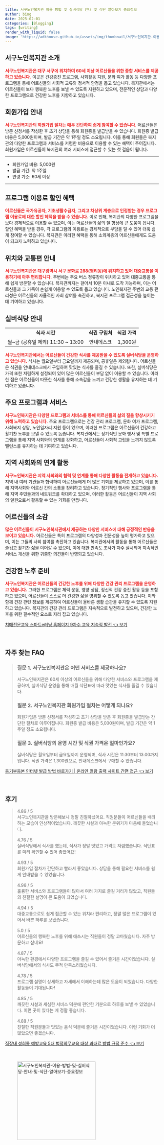 ```yaml
---
title: 서구노인복지관 이용 방법 및 실버식당 안내 및 식단 알아보기 중요정보
author: bing
date: 2025-02-01
categories: [Blogging]
tags: [writing]
render_with_liquid: false
image: 'https://adkhouse.github.io/assets/img/thumbnail/서구노인복지관-이용-방법-및-실버식당-안내-및-식단-알아보기-중요정보.webp'
---
```



<h2 id='서구노인복지관_소개'>서구노인복지관 소개</h2>

<p><b><span style="color: #ee2323;">서구노인복지관은 대구 서구에 위치하여 60세 이상 어르신들을 위한 종합 서비스를 제공하고 있습니다.</span></b> 이곳은 건강증진 프로그램, 사회활동 지원, 문화 여가 활동 등 다양한 프로그램을 통해 어르신들의 사회적 교류와 정서적 안정을 돕고 있습니다. 복지관에서는 어르신들이 보다 행복한 노후를 보낼 수 있도록 지원하고 있으며, 전문적인 상담과 다양한 프로그램으로 건강한 노후를 지향하고 있습니다.</p>

<h2 id='회원가입_안내'>회원가입 안내</h2>

<p><b><span style="color: #ee2323;">서구노인복지관의 회원가입 절차는 매우 간단하여 쉽게 참여할 수 있습니다.</span></b> 어르신들은 방문 신청서를 작성한 후 초기 상담을 통해 회원증을 발급받을 수 있습니다. 회원증 발급 비용은 5,000원이며, 발급 기간은 약 1주일 정도 소요됩니다. 이를 통해 회원들은 복지관의 다양한 프로그램과 서비스를 저렴한 비용으로 이용할 수 있는 혜택이 주어집니다. 회원가입은 어르신들이 복지관의 여러 서비스에 접근할 수 있는 첫 걸음이 됩니다.</p>

<hr />

<ul>
    <li>회원가입 비용: 5,000원</li>
    <li>발급 기간: 약 1주일</li>
    <li>연령 기준: 60세 이상</li>
</ul>

<hr />

<h2 id='프로그램_이용료_할인'>프로그램 이용료 할인 혜택</h2>

<p><b><span style="color: #ee2323;">어르신들은 국가유공자, 기초생활수급자, 그리고 차상위 계층으로 인정받는 경우 프로그램 이용료에 대한 할인 혜택을 받을 수 있습니다.</span></b> 이로 인해, 복지관의 다양한 프로그램을 보다 경제적으로 이용할 수 있으며, 이는 어르신들의 삶의 질 향상에 큰 도움이 됩니다. 할인 혜택을 받을 경우, 각 프로그램의 이용료는 경제적으로 부담을 덜 수 있어 더욱 쉽게 참여할 수 있습니다. 복지관은 이러한 혜택을 통해 소외계층의 어르신들에게도 도움이 되고자 노력하고 있습니다.</p>

<h2 id='위치와_교통편'>위치와 교통편 안내</h2>

<p><b><span style="color: #ee2323;">서구노인복지관은 대구광역시 서구 문화로 288(평리동)에 위치하고 있어 대중교통을 이용하기에 아주 편리합니다.</span></b> 주변에는 주요 버스 정류장이 위치하고 있어 대중교통을 통해 쉽게 방문할 수 있습니다. 복지관까지는 걸어서 10분 이내로 도착 가능하며, 이는 어르신들과 그 가족이 손쉽게 이용할 수 있도록 돕고 있습니다. 노인복지관 주변의 교통 편리성은 어르신들의 자율적인 사회 참여를 촉진하고, 복지관 프로그램 접근성을 높이는 데 기여하고 있습니다.</p>

<h2 id='실버식당_안내'>실버식당 안내</h2>

<table>
    <tr>
        <td style="text-align: center; height: 17px;"><b>식사 시간</b></td>
        <td style="text-align: center; height: 17px;"><b>식권 구입처</b></td>
        <td style="text-align: center; height: 17px;"><b>식권 가격</b></td>
    </tr>
    <tr>
        <td style="text-align: center; height: 17px;">월~금 (공휴일 제외) 11:30 ~ 13:00</td>
        <td style="text-align: center; height: 17px;">안내데스크</td>
        <td style="text-align: center; height: 17px;">1,300원</td>
    </tr>
</table>

<p><b><span style="color: #ee2323;">서구노인복지관에서는 어르신들이 건강한 식사를 제공받을 수 있도록 실버식당을 운영하고 있습니다.</span></b> 식사는 월요일부터 금요일까지 제공되며, 공휴일은 제외됩니다. 어르신들은 식권을 안내데스크에서 구입하여 맛있는 식사를 즐길 수 있습니다. 또한, 실버식당은 가격 또한 저렴하게 설정되어 있어 많은 어르신들이 부담 없이 이용할 수 있습니다. 이러한 점은 어르신들이 따뜻한 식사를 통해 소속감을 느끼고 건강한 생활을 유지하는 데 기여하고 있습니다.</p>

<h2 id='주요_프로그램과_서비스'>주요 프로그램과 서비스</h2>

<p><b><span style="color: #ee2323;">서구노인복지관은 다양한 프로그램과 서비스를 통해 어르신들의 삶의 질을 향상시키기 위해 노력하고 있습니다.</span></b> 주요 프로그램으로는 건강 관리 프로그램, 문화 여가 프로그램, 사회복지 상담, 노인일자리 지원 등이 있으며, 이러한 프로그램은 어르신들이 건강하고 활기찬 노후를 보낼 수 있도록 돕습니다. 복지관에서는 정기적인 문화 행사 및 특별 프로그램을 통해 지역 사회와의 연계를 강화하고, 어르신들이 사회적 고립을 느끼지 않도록 밸런스를 유지하는 데 기여하고 있습니다.</p>

<h2 id='지역_사회_와의_연계_활동'>지역 사회와의 연계 활동</h2>

<p><b><span style="color: #ee2323;">서구노인복지관은 지역 사회와의 협력 및 연계를 통해 다양한 활동을 전개하고 있습니다.</span></b> 지역 내 여러 기관들과 협력하여 어르신들에게 더 많은 기회를 제공하고 있으며, 이를 통해 지역사회와 어르신 간의 소통을 장려하고 있습니다. 정기적인 행사와 프로그램을 통해 지역 주민들과의 네트워크를 확대하고 있으며, 이러한 활동은 어르신들이 지역 사회의 일원으로서 활동할 수 있는 기회를 만듭니다.</p>

<h2 id='어르신들의_소감'>어르신들의 소감</h2>

<p><b><span style="color: #ee2323;">많은 어르신들이 서구노인복지관에서 제공하는 다양한 서비스에 대해 긍정적인 반응을 보이고 있습니다.</span></b> 어르신들은 특히 프로그램의 다양성과 전문성을 높이 평가하고 있으며, 이는 그들의 사회 참여를 촉진하고 있습니다. 복지관에서의 활동을 통해 어르신들은 즐겁고 활기찬 삶을 이어갈 수 있으며, 이에 대한 만족도 조사가 자주 실시되어 지속적인 서비스 개선을 위한 귀중한 의견들이 반영되고 있습니다.</p>

<h2 id='건강한_노후_준비'>건강한 노후 준비</h2>

<p><b><span style="color: #ee2323;">서구노인복지관은 어르신들의 건강한 노후를 위해 다양한 건강 관리 프로그램을 운영하고 있습니다.</span></b> 그러한 프로그램은 체력 운동, 영양 상담, 정신적 건강 증진 활동 등을 포함하고 있으며, 어르신들이 스스로 더 건강한 삶을 영위할 수 있도록 돕고 있습니다. 이와 함께 건강 관련 정보를 제공하여 어르신들이 올바른 생활 습관을 유지할 수 있도록 지원하고 있습니다. 복지관의 건강 관리 프로그램은 지속적으로 발전하고 있으며, 건강한 노후를 위한 필수적인 요소로 자리 잡고 있습니다.</p>


<p><a class="click-button" title="치매전문교육 스마트e러닝 홈페이지 9차수 교육 지속적 발전" href="https://adkhouse.github.io/posts/%EC%B9%98%EB%A7%A4%EC%A0%84%EB%AC%B8%EA%B5%90%EC%9C%A1-%EC%8A%A4%EB%A7%88%ED%8A%B8e%EB%9F%AC%EB%8B%9D-%ED%99%88%ED%8E%98%EC%9D%B4%EC%A7%80-9%EC%B0%A8%EC%88%98-%EA%B5%90%EC%9C%A1-%EC%A7%80%EC%86%8D%EC%A0%81-%EB%B0%9C%EC%A0%84/" rel="dofollow">치매전문교육 스마트e러닝 홈페이지 9차수 교육 지속적 발전 👈 보기</a></p><br>
<h2 id='자주_찾는_FAQ'>자주 찾는 FAQ</h2>
<div itemscope="" itemtype="https://schema.org/FAQPage"> 
<blockquote> 
<div itemscope="" itemprop="mainEntity" itemtype="https://schema.org/Question"> 
<h3 itemprop="name">질문 1. 서구노인복지관은 어떤 서비스를 제공하나요?</h3> 
<div itemscope="" itemprop="acceptedAnswer" itemtype="https://schema.org/Answer"> 
<span itemprop="text"> 
<p>서구노인복지관은 60세 이상의 어르신들을 위해 다양한 서비스와 프로그램을 제공하며, 실버식당 운영을 통해 매월 식단표에 따라 맛있는 식사를 즐길 수 있습니다.</p> 
</span> 
</div> 
</div> 

<div itemscope="" itemprop="mainEntity" itemtype="https://schema.org/Question"> 
<h3 itemprop="name">질문 2. 서구노인복지관 회원가입 절차는 어떻게 되나요?</h3> 
<div itemscope="" itemprop="acceptedAnswer" itemtype="https://schema.org/Answer"> 
<span itemprop="text"> 
<p>회원가입은 방문 신청서를 작성하고 초기 상담을 받은 후 회원증을 발급받는 간단한 절차로 이루어집니다. 회원증 발급 비용은 5,000원이며, 발급 기간은 약 1주일 정도 소요됩니다.</p> 
</span> 
</div> 
</div> 

<div itemscope="" itemprop="mainEntity" itemtype="https://schema.org/Question"> 
<h3 itemprop="name">질문 3. 실버식당의 운영 시간 및 식권 가격은 얼마인가요?</h3> 
<div itemscope="" itemprop="acceptedAnswer" itemtype="https://schema.org/Answer"> 
<span itemprop="text"> 
<p>실버식당은 월요일부터 금요일까지 운영되며, 식사 시간은 11:30부터 13:00까지입니다. 식권 가격은 1,300원으로, 안내데스크에서 구매할 수 있습니다.</p> 
</span> 
</div> 
</div> 
</blockquote> 
</div>
<p><a class="click-button" title="등기부등본 인터넷 발급 방법 바로가기 | 온라인 열람 출력 사이트 간편 접근" href="https://adkhouse.github.io/posts/%EB%93%B1%EA%B8%B0%EB%B6%80%EB%93%B1%EB%B3%B8-%EC%9D%B8%ED%84%B0%EB%84%B7-%EB%B0%9C%EA%B8%89-%EB%B0%A9%EB%B2%95-%EB%B0%94%EB%A1%9C%EA%B0%80%EA%B8%B0-%EC%98%A8%EB%9D%BC%EC%9D%B8-%EC%97%B4%EB%9E%8C-%EC%B6%9C%EB%A0%A5-%EC%82%AC%EC%9D%B4%ED%8A%B8-%EA%B0%84%ED%8E%B8-%EC%A0%91%EA%B7%BC/" rel="dofollow">등기부등본 인터넷 발급 방법 바로가기 | 온라인 열람 출력 사이트 간편 접근 👈 보기</a></p><br>
<h2 id='후기'>후기</h2>
<div itemscope itemtype="https://schema.org/Product">
  <blockquote>
  <div itemprop="review" itemscope itemtype="https://schema.org/Review">
      <div itemprop="reviewRating" itemscope itemtype="https://schema.org/Rating"> <span itemprop="ratingValue">4.86</span> / <span itemprop="bestRating">5</span> </div>
      <span itemprop="reviewBody">서구노인복지관을 방문해보니 정말 친절하셨어요. 직원분들이 어르신들을 배려하는 모습이 인상적이었습니다. 깨끗한 시설과 아늑한 분위기가 마음에 들었습니다.</span>
  </div>
  <br>
  <div itemprop="review" itemscope itemtype="https://schema.org/Review">
      <div itemprop="reviewRating" itemscope itemtype="https://schema.org/Rating"> <span itemprop="ratingValue">4.76</span> / <span itemprop="bestRating">5</span> </div>
      <span itemprop="reviewBody">실버식당에서 식사를 했는데, 식사가 정말 맛있고 가격도 저렴했습니다. 식단표를 미리 확인할 수 있어 좋았어요!</span>
  </div>
  <br>
  <div itemprop="review" itemscope itemtype="https://schema.org/Review">
      <div itemprop="reviewRating" itemscope itemtype="https://schema.org/Rating"> <span itemprop="ratingValue">4.93</span> / <span itemprop="bestRating">5</span> </div>
      <span itemprop="reviewBody">회원가입 절차가 간단하고 빨라서 좋았습니다. 상담을 통해 필요한 서비스를 쉽게 안내받을 수 있었습니다.</span>
  </div>
  <br>
  <div itemprop="review" itemscope itemtype="https://schema.org/Review">
      <div itemprop="reviewRating" itemscope itemtype="https://schema.org/Rating"> <span itemprop="ratingValue">4.96</span> / <span itemprop="bestRating">5</span> </div>
      <span itemprop="reviewBody">훌륭한 서비스와 프로그램들이 많아서 여러 가지로 즐길 거리가 많았고, 직원들의 친절한 설명이 큰 도움이 되었습니다.</span>
  </div>
  <br>
  <div itemprop="review" itemscope itemtype="https://schema.org/Review">
      <div itemprop="reviewRating" itemscope itemtype="https://schema.org/Rating"> <span itemprop="ratingValue">4.94</span> / <span itemprop="bestRating">5</span> </div>
      <span itemprop="reviewBody">대중교통으로도 쉽게 접근할 수 있는 위치라 편리하고, 정말 많은 프로그램이 있어서 바쁜 하루를 보냈습니다.</span>
  </div>
  <br>
  <div itemprop="review" itemscope itemtype="https://schema.org/Review">
      <div itemprop="reviewRating" itemscope itemtype="https://schema.org/Rating"> <span itemprop="ratingValue">5.0</span> / <span itemprop="bestRating">5</span> </div>
      <span itemprop="reviewBody">어르신들의 행복한 노후를 위해 애쓰시는 직원들이 정말 고마웠습니다. 자주 방문하고 싶네요!</span>
  </div>
  <br>
  <div itemprop="review" itemscope itemtype="https://schema.org/Review">
      <div itemprop="reviewRating" itemscope itemtype="https://schema.org/Rating"> <span itemprop="ratingValue">4.87</span> / <span itemprop="bestRating">5</span> </div>
      <span itemprop="reviewBody">아늑한 환경에서 다양한 프로그램을 즐길 수 있어서 즐거운 시간이었습니다. 실버식당에서의 식사도 무척 만족스러웠습니다.</span>
  </div>
  <br>
  <div itemprop="review" itemscope itemtype="https://schema.org/Review">
      <div itemprop="reviewRating" itemscope itemtype="https://schema.org/Rating"> <span itemprop="ratingValue">4.78</span> / <span itemprop="bestRating">5</span> </div>
      <span itemprop="reviewBody">프로그램 설명이 상세하고 자세해서 이해하는데 많은 도움이 되었습니다. 다양한 활동들이 기대됩니다!</span>
  </div>
  <br>
  <div itemprop="review" itemscope itemtype="https://schema.org/Review">
      <div itemprop="reviewRating" itemscope itemtype="https://schema.org/Rating"> <span itemprop="ratingValue">4.85</span> / <span itemprop="bestRating">5</span> </div>
      <span itemprop="reviewBody">깨끗한 시설과 세심한 서비스 덕분에 편안한 기분으로 하루를 보낼 수 있었습니다. 이런 곳이 있다는 게 정말 좋습니다.</span>
  </div>
  <br>
  <div itemprop="review" itemscope itemtype="https://schema.org/Review">
      <div itemprop="reviewRating" itemscope itemtype="https://schema.org/Rating"> <span itemprop="ratingValue">4.88</span> / <span itemprop="bestRating">5</span> </div>
      <span itemprop="reviewBody">친절한 직원분들과 맛있는 음식 덕분에 즐거운 시간이었습니다. 이런 기회가 더 많았으면 좋겠습니다.</span>
  </div>
  </blockquote>
</div>
<p><a class="click-button" title="직장내 성희롱 예방교육 5대 법정의무교육 대상 과태료 방법 규정 준수" href="https://adkhouse.github.io/posts/%EC%A7%81%EC%9E%A5%EB%82%B4-%EC%84%B1%ED%9D%AC%EB%A1%B1-%EC%98%88%EB%B0%A9%EA%B5%90%EC%9C%A1-5%EB%8C%80-%EB%B2%95%EC%A0%95%EC%9D%98%EB%AC%B4%EA%B5%90%EC%9C%A1-%EB%8C%80%EC%83%81-%EA%B3%BC%ED%83%9C%EB%A3%8C-%EB%B0%A9%EB%B2%95-%EA%B7%9C%EC%A0%95-%EC%A4%80%EC%88%98/" rel="dofollow">직장내 성희롱 예방교육 5대 법정의무교육 대상 과태료 방법 규정 준수 👈 보기</a></p><br>
<figure class="image"><img src="https://adkhouse.github.io/assets/img/thumbnail/서구노인복지관-이용-방법-및-실버식당-안내-및-식단-알아보기-중요정보.webp" alt="서구노인복지관-이용-방법-및-실버식당-안내-및-식단-알아보기-중요정보" width="256" height="256"></figure>